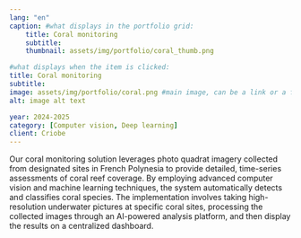 ```yaml
---
lang: "en"
caption: #what displays in the portfolio grid:
    title: Coral monitoring
    subtitle: 
    thumbnail: assets/img/portfolio/coral_thumb.png

#what displays when the item is clicked:
title: Coral monitoring
subtitle:
image: assets/img/portfolio/coral.png #main image, can be a link or a file in assets/img/portfolio
alt: image alt text

year: 2024-2025
category: [Computer vision, Deep learning]
client: Criobe
---
```


Our coral monitoring solution leverages photo quadrat imagery collected from designated sites in French Polynesia to provide detailed, 
time-series assessments of coral reef coverage. By employing advanced computer vision and machine learning techniques, 
the system automatically detects and classifies coral species. The implementation involves taking high-resolution underwater pictures at specific coral sites, 
processing the collected images through an AI-powered analysis platform, and then display the results on a centralized dashboard.